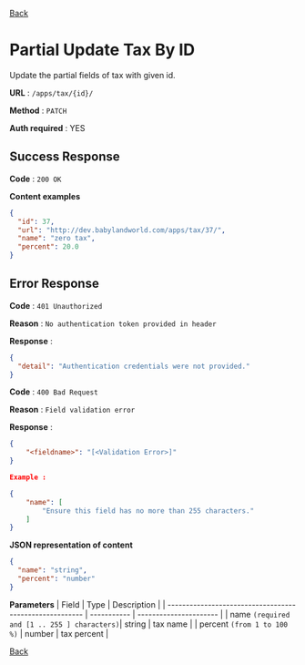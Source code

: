 [Back](../README.md)

# Partial Update Tax By ID

Update the partial fields of tax with given id.

**URL** : `/apps/tax/{id}/`

**Method** : `PATCH`

**Auth required** : YES

## Success Response

**Code** : `200 OK`

**Content examples**

```json
{
  "id": 37,
  "url": "http://dev.babylandworld.com/apps/tax/37/",
  "name": "zero tax",
  "percent": 20.0
}
```

## Error Response

**Code** : `401 Unauthorized`

**Reason** : `No authentication token provided in header`

**Response** :

```json
{
  "detail": "Authentication credentials were not provided."
}
```

**Code** : `400 Bad Request`

**Reason** : `Field validation error`

**Response** :

```json
{
    "<fieldname>": "[<Validation Error>]"
}

Example :

{
    "name": [
        "Ensure this field has no more than 255 characters."
    ]
}
```

**JSON representation of content**

```json
{
  "name": "string",
  "percent": "number"
}
```

**Parameters**
| Field | Type | Description |
| ------------------------------------------------------- | ----------- | ---------------------- |
| name `(required and [1 .. 255 ] characters)`| string | tax name |
| percent `(from 1 to 100 %)` | number | tax percent |

[Back](../README.md)

